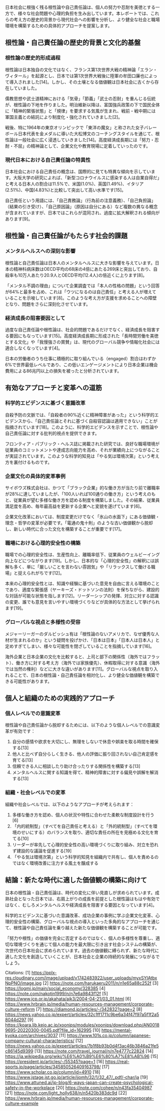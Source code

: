 日本社会に根強く残る根性論や自己責任論は、個人の努力や忍耐を美徳とする一方で、様々な社会問題や心理的負担を生み出しています。本レポートでは、これらの考え方の歴史的背景から現代社会への影響を分析し、より健全な社会と職場環境を構築するための具体的アプローチを提案します。

## 根性論・自己責任論の歴史的背景と文化的基盤

### 根性論の歴史的形成過程

根性論は日本独自の文化ではなく、フランス第1次世界大戦の精神論「エラン・ヴィタール」を起源とし、日本では第1次世界大戦後に陸軍の牟田口廉也によって導入されました[14]。しかし、その土壌となる価値観は日本社会に古くから存在していました。

儒教思想や武士道精神における「気骨」「節義」「武士の忍耐」を重んじる伝統が、根性論の下地を作りました。明治維新以降は、富国強兵政策の下で国民全体に「精神的緊張状態」と「規律」を要求する気風が生まれ、戦前・戦中期には軍国主義との結託により制度化・強化されていきました[2]。

戦後、特に1964年の東京オリンピックで「東洋の魔女」と称された女子バレーボール日本代表を金メダルに導いた大松博文のコーチングスタイルを通じて、根性論は一般社会に広く浸透していきました[14]。高度経済成長期には「努力・忍耐・不屈」の精神論として、企業文化や教育現場に定着していったのです。

### 現代日本における自己責任論の特異性

日本社会における自己責任の概念は、国際的に見ても特異な傾向を示しています。大阪大学の研究によれば、「新型コロナウイルスに感染する人は自業自得だ」と考える日本人の割合は11.5%で、米国(1.0%)、英国(1.49%)、イタリア(2.51%)、中国(4.83%)と比較して突出して高い水準です[15]。

自己責任という用語には、「自己責務論」（行為前の注意義務）、「自己負担論」（結果の引き受け）、「自己原因論」（原因は自分にある）など複数の異なる概念が含まれていますが、日本ではこれらが混同され、過度に拡大解釈される傾向があります[9]。

## 根性論・自己責任論がもたらす社会的課題

### メンタルヘルスへの深刻な影響

根性論と自己責任論は日本人のメンタルヘルスに大きな影響を与えています。日本の精神科病床数はOECD平均の68床の4倍にあたる269床と突出しており、自殺率も10万人あたり20.9人とOECD平均(12.4人)の倍近くに上ります[8]。

「メンタル不調の理由」について企業調査では「本人の性格の問題」という回答が64%と最多を占め、これは「ウツになるのは自己責任」と考える人が増えていることを示唆しています[8]。このような考え方が支援を求めることへの障壁となり、問題をさらに深刻化させています。

### 経済成長の阻害要因として

過度な自己責任論や根性論は、社会的問題であるだけでなく、経済成長を阻害する要因にもなっています[15]。高度経済成長期に形成された「長時間労働を美徳とする文化」や「我慢強さの賞賛」は、現代のグローバル競争や情報化社会には適合しなくなっています[4]。

日本の労働者のうち仕事に積極的に取り組んでいる（engaged）割合はわずか6%で世界最低レベルであり、この低いエンゲージメントにより日本企業は機会費用による86兆円以上の損失を被ったと分析されています。

## 有効なアプローチと変革への道筋

### 科学的エビデンスに基づく意識改革

自殺予防の文脈では、「自殺者の90%近くに精神障害があった」という科学的エビデンスから、「自己責任論とそれに基づく自殺容認論は適用できない」ことが指摘されています[18]。このように、科学的エビデンスを示すことで、根性論や自己責任論に対する批判的視点を提供できます。

フロンティア・パブリック・ヘルス誌に掲載された研究では、良好な職場環境が従業員のコミットメントや達成志向能力を高め、それが業績向上につながることが実証されています。このような科学的知見は「やる気は環境次第」という考え方を裏付けるものです。

### 企業文化の具体的変革事例

サイボウズ株式会社は、かつて「ブラック企業」的な働き方が当たり前で離職率が28%に達していましたが、「100人いれば100通りの働き方」という考えのもと、従業員が望む多様な働き方を認める制度を構築しました。その結果、従業員満足度を高め、毎年最高益を更新する企業へと変貌を遂げています[6]。

企業文化改革においては、制度変更だけでなく「氷山の水面下」にある価値観・理念・哲学の変革が必要です。「電通の鬼十則」のような古い価値観から脱却し、新しい時代に合った文化を構築することが重要です[17]。

### 職場における心理的安全性の構築

職場での心理的安全性は、生産性向上、離職率低下、従業員のウェルビーイング向上などにつながります[19]。しかし、日本的な「心理的安全性」の解釈には誤解も多く、単に「厳しいことを言わない雰囲気」や「リラックスして働ける職場」と捉えられがちです[12]。

本来の心理的安全性とは、知識や経験に基づいた意見を自由に言える環境のことであり、適度な緊張感（ヤーキーズ・ドットソンの法則）を保ちながら、建設的な対話が可能な状態を指します[12]。リーダーシップの発揮、対立に対する認識の変更、誰でも意見を言いやすい環境づくりなどが具体的な方法として挙げられます[19]。

### グローバルな視点と多様性の受容

メジャーリーガーのダルビッシュ有は「根性論のないアメリカで、なぜ優秀な人材が生まれるのか」という疑問を投げかけ、「日本は日本」「日本人は日本人」と定めすぎてしまい、様々な可能性を閉ざしていることを指摘しています[16]。

海外企業と日本企業の文化を比較すると、上司と部下の関係性（海外ではフラット）、働き方に対する考え方（海外では家族優先）、休暇取得に対する意識（海外では当然の権利）などに大きな違いがあります[11]。グローバルな視点を取り入れることで、日本の根性論・自己責任論を相対化し、より健全な価値観を構築できる可能性があります。

## 個人と組織のための実践的アプローチ

### 個人レベルでの意識変革

根性論や自己責任論から脱却するためには、以下のような個人レベルでの意識変革が有効です：

1. 自分の感情や欲求を大切にし、無理をしないで休息や娯楽を取る時間を確保する[13]
2. 他人と比べず自分らしく生きる、他人の評価に振り回されない自己肯定感を育てる[13]
3. 信頼できる人に相談したり助け合ったりする関係性を構築する[13]
4. メンタルヘルスに関する知識を得て、精神的障害に対する偏見や誤解を解消する[13]

### 組織・社会レベルでの変革

組織や社会レベルでは、以下のようなアプローチが考えられます：

1. 多様な働き方を認め、個人の状況や特性に合わせた柔軟な制度設計を行う[6]
2. 「内的統制型」（すべてを自己責任と考える）と「外的統制型」（すべてを環境のせいにする）のバランスを取り、適切な責任の所在を見極める文化を育てる[10]
3. リーダーが率先して心理的安全性の高い環境づくりに取り組み、対立を恐れず建設的な議論を促進する[19]
4. 「やる気は環境次第」という科学的知見を組織内で共有し、個人を責めるのではなく環境改善に注力する風土を醸成する

## 結論：新たな時代に適した価値観の構築に向けて

日本の根性論・自己責任論は、時代の変化に伴い見直しが求められています。成熟社会となった日本では、右肩上がりの成長を前提とした根性論はもはや有効ではなく、むしろメンタルヘルスや経済成長を阻害する要因となっています[4]。

科学的エビデンスに基づいた意識改革、成功企業の事例に学ぶ企業文化変革、心理的安全性の構築、グローバルな視点の導入といった多角的なアプローチを通じて、根性論や自己責任論を乗り越えた新たな価値観を構築することが可能です。

「努力や根性」の価値を完全に否定するのではなく、個人の多様性を尊重し、適切な環境づくりを通じて個人の能力を最大限に引き出す社会システムの構築が、次世代の日本社会に求められています。過去の価値観に縛られず、新たな時代に適した文化を創造していくことが、日本社会と企業の持続的な発展につながるでしょう。

Citations:
[1] https://pplx-res.cloudinary.com/image/upload/v1742483922/user_uploads/myxSYIAtbxNpPNO/image.jpg
[2] https://note.com/harukaeru2011/n/n1e65a88c252f
[3] https://logmi.jp/main/social_economy/328385
[4] https://note.com/nakotin1999/n/n7e6a9843f12f
[5] https://www.jcp.or.jp/akahata/aik3/2004-04-21/03_01.html
[6] https://www.hrbrain.jp/media/human-resources-management/corporate-culture-reform
[7] https://diamond.jp/articles/-/342832?page=2
[8] https://news.yahoo.co.jp/expert/articles/32c1ff1711c9be6a34f47f97a5f1f2a58044d297
[9] https://koara.lib.keio.ac.jp/xoonips/modules/xoonips/download.php/AN00189695-20220300-0045.pdf?file_id=162995
[10] https://mental-kyoka.com/archives/3037
[11] https://www.101s.co.jp/column/japanese-company-cultural-characteristics/
[12] https://news.yahoo.co.jp/expert/articles/7b1f8b93b0d4f3ac46b3846a21fe5c86145d9399
[13] https://note.com/travel_journal/n/n7e4777c22824
[14] https://ja.wikipedia.org/wiki/%E6%A0%B9%E6%80%A7%E8%AB%96
[15] https://president.jp/articles/-/55345?page=1
[16] https://real-sports.jp/page/articles/345850526409163798/
[17] https://www.scholar.co.jp/column/id=4910
[18] https://www.jstage.jst.go.jp/article/jjomh/32/1/32_47/_pdf/-char/ja
[19] https://www.attuned.ai/jp-blog/6-ways-japan-can-create-psychological-safety-in-the-workplace
[20] https://note.com/cohee/n/n43fa35404987
[21] https://note.com/light_holly638/n/n5420b383dc9d
[22] https://www.hrbrain.jp/media/human-resources-management/corporate-culture-example
